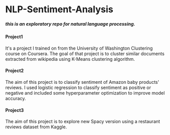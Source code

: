 # NLP-Sentiment-Analysis

##### this is an exploratory repo for natural language processing. 


#### Project1
It's a project I trained on from the University of Washington Clustering course on Coursera. The goal of that project is to cluster similar documents extracted from wikipedia using K-Means clustering algorithm.

#### Project2
The aim of this project is to classify sentiment of Amazon baby products' reviews. I used logistic regression to classify sentiment as positive or negative and included some hyperparameter optimization to improve model accuracy.

#### Project3
The aim of this project is to explore new Spacy version using a restaurant reviews dataset from Kaggle.
